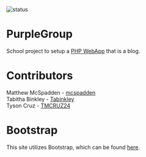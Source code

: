 ![status](https://img.shields.io/badge/status-In%20Development-orange.svg)  
# PurpleGroup
School project to setup a [PHP WebApp](https://purplegroup.000webhostapp.com) that is a blog.

# Contributors
Matthew McSpadden - [mcspadden](https://github.com/mcspadden)   
Tabitha Binkley - [Tabinkley](https://github.com/Tabinkley)  
Tyson Cruz - [TMCRUZ24](https://github.com/TMCRUZ24)

# Bootstrap
This site utilizes Bootstrap, which can be found [here](https://getbootstrap.com/ "Bootstrap").
